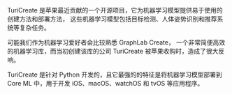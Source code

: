 TuriCreate 是苹果最近贡献的一个开源项目，它为机器学习模型提供易于使用的创建方法和部署方法，
这些机器学习模型包括目标检测、人体姿势识别和推荐系统等复杂任务。

可能我们作为机器学习爱好者会比较熟悉 GraphLab Create，
一个非常简便高效的机器学习库，而当初创建该库的公司 TuriCreate 被苹果收购时，造成了很大反响。

TuriCreate 是针对 Python 开发的，且它最强的的特征是将机器学习模型部署到 Core ML 中，用于开发 iOS、macOS、watchOS 和 tvOS 等应用程序。
